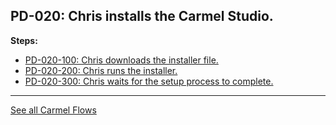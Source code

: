 ## PD-020: Chris installs the Carmel Studio.

**Steps:**

- [PD-020-100: Chris downloads the installer file.](100)
- [PD-020-200: Chris runs the installer.](200)
- [PD-020-300: Chris waits for the setup process to complete.](300)


---
[See all Carmel Flows](..)